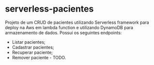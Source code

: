 # serverless-pacientes

Projeto de um CRUD de pacientes utilizando Serverless framework para deploy na Aws em lambda function e utilizando DynamoDB para armazenamento de dados. 
Possui os seguintes endpoints:
- Listar pacientes;
- Cadastrar pacientes;
- Recuperar paciente;
- Remover paciente - TODO.
